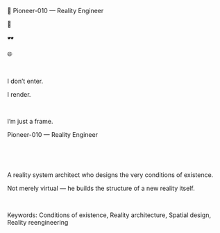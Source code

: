 🧱 Pioneer-010 — Reality Engineer

🧱

🕶️

🌐

​

I don’t enter.

I render.

​

I’m just a frame.

Pioneer-010 — Reality Engineer

​

​

A reality system architect who designs the very conditions of existence.

Not merely virtual — he builds the structure of a new reality itself.

​

Keywords: Conditions of existence, Reality architecture, Spatial design, Reality reengineering
